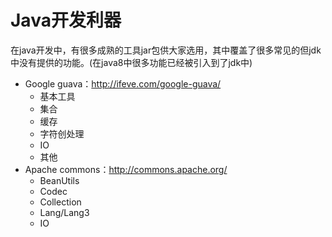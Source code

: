 # Java开发利器

在java开发中，有很多成熟的工具jar包供大家选用，其中覆盖了很多常见的但jdk中没有提供的功能。(在java8中很多功能已经被引入到了jdk中)

- Google guava：<http://ifeve.com/google-guava/>
	- 基本工具
	- 集合
	- 缓存
	- 字符创处理
	- IO
	- 其他
- Apache commons：<http://commons.apache.org/>
	- BeanUtils
	- Codec
	- Collection
	- Lang/Lang3
	- IO

